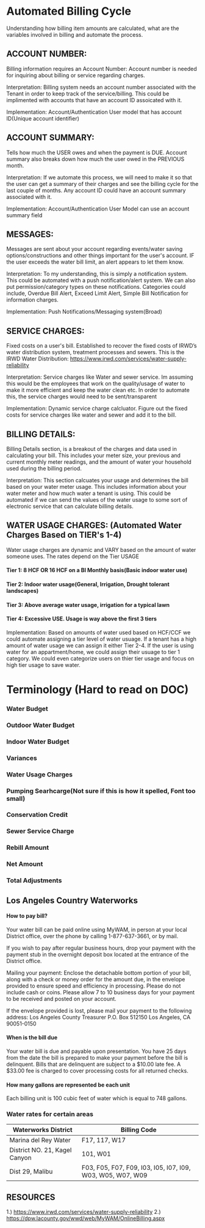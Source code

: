 # Automated Billing Cycle

Understanding how billing item amounts are calculated, what are the variables involved in billing and automate the process.

## ACCOUNT NUMBER: 
Billing information requires an Account Number: Account number is needed for inquiring about billing or service regarding charges.

Interpretation: Billing system needs an account number associated with the Tenant in order to keep track of the service/billing. This could be implimented with accounts that have an account ID assoicated with it.  

Implementation: Account/Authentication User model that has account ID(Unique account identifier)

## ACCOUNT SUMMARY:
Tells how much the USER owes and when the payment is DUE. Account summary also breaks down how much the user owed in the PREVIOUS month. 

Interpretation: If we automate this process, we will need to make it so that the user can get a summary of their charges and see the billing cycle for the last couple of months. Any account ID could have an account summary associated with it. 

Implementation: Account/Authentication User Model can use an account summary field

## MESSAGES: 
Messages are sent about your account regarding events/water saving options/constructions and other things important for the user's account. 
IF the user exceeds the water bill limit, an alert appears to let them know. 

Interpretation: To my understanding, this is simply a notification system. This could be automated with a push notification/alert system. We can also put permission/category types on these notifications. Categories could include, Overdue Bill Alert, Exceed Limit Alert, Simple Bill Notification for information charges. 

Implementation: Push Notifications/Messaging system(Broad) 

## SERVICE CHARGES:
Fixed costs on a user's bill. Established to recover the fixed costs of IRWD’s water distribution system, treatment processes and sewers. 
This is the IRWD Water Distribution: https://www.irwd.com/services/water-supply-reliability

Interpretation: Service charges like Water and sewer service. Im assuming this would be the employees that work on the quality/usage of water to make it more efficient and keep the water clean etc. In order to automate this, the service charges would need to be sent/transparent

Implementation: Dynamic service charge calcluator. Figure out the fixed costs for service charges like water and sewer and add it to the bill. 

## BILLING DETAILS:
Billing Details section, is a breakout of the charges and data used in calculating your bill. This includes your meter size, your previous and current monthly meter readings, and the amount of water your household used during the billing period. 

Interpretation: This section calcuates your usage and determines the bill based on your water meter usage. This includes information about your water meter and how much water a tenant is using. This could be automated if we can send the values of the water usage to some sort of electronic service that can calculate billing details. 

## WATER USAGE CHARGES: (Automated Water Charges Based on TIER's 1-4)  
Water usage charges are dynamic and VARY based on the amount of water someone uses. The rates depend on the Tier USAGE

#### Tier 1: 8 HCF OR 16 HCF on a BI Monthly basis(Basic indoor water use)
#### Tier 2: Indoor water usage(General, Irrigation, Drought tolerant landscapes)
#### Tier 3: Above average water usage, irrigation for a typical lawn
#### Tier 4: Excessive USE. Usage is way above the first 3 tiers

Implementation: Based on amounts of water used based on HCF/CCF we could automate assigning a tier level of water usuage. If a tenant has a high amount of water usage we can assign it either Tier 2-4. If the user is using water for an appartment/home, we could assign their usuage to tier 1 category. We could even categorize users on thier tier usage and focus on high tier usage to save water. 

# Terminology (Hard to read on DOC) 

### Water Budget
### Outdoor Water Budget
### Indoor Water Budget
### Variances
### Water Usage Charges
### Pumping Searhcarge(Not sure if this is how it spelled, Font too small)
### Conservation Credit
### Sewer Service Charge
### Rebill Amount
### Net Amount
### Total Adjustments


## Los Angeles Country Waterworks 

#### How to pay bill?
Your water bill can be paid online using MyWAM, in person at your local District office, over the phone by calling 1-877-637-3661, or by mail.

If you wish to pay after regular business hours, drop your payment with the payment stub in the overnight deposit box located at the entrance of the District office.

Mailing your payment:
Enclose the detachable bottom portion of your bill, along with a check or money order for the amount due, in the envelope provided to ensure speed and efficiency in processing. Please do not include cash or coins. Please allow 7 to 10 business days for your payment to be received and posted on your account.

If the envelope provided is lost, please mail your payment to the following address:
Los Angeles County Treasurer
P.O. Box 512150
Los Angeles, CA 90051-0150


#### When is the bill due

Your water bill is due and payable upon presentation. You have 25 days from the date the bill is prepared to make your payment before the bill is delinquent. Bills that are delinquent are subject to a $10.00 late fee. A $33.00 fee is charged to cover processing costs for all returned checks.

#### How many gallons are represented be each unit
Each billing unit is 100 cubic feet of water which is equal to 748 gallons.


### Water rates for certain areas
|Waterworks District| Billing Code|
|-------------------|-------------|
|Marina del Rey Water| F17, 117,  W17| 
|District NO. 21, Kagel Canyon| 101, W01| 
|Dist 29, Malibu| F03, F05, F07, F09, I03, I05, I07, I09, W03, W05, W07, W09| 

## RESOURCES
1.) https://www.irwd.com/services/water-supply-reliability
2.) https://dpw.lacounty.gov/wwd/web/MyWAM/OnlineBilling.aspx

